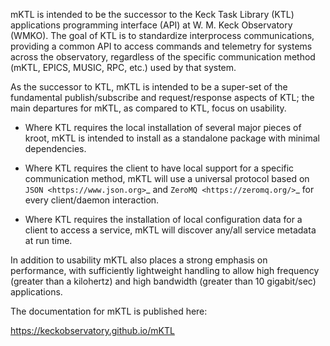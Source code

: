 mKTL is intended to be the successor to the Keck Task Library (KTL)
applications programming interface (API) at W. M. Keck Observatory (WMKO).
The goal of KTL is to standardize interprocess communications, providing a
common API to access commands and telemetry for systems across the observatory,
regardless of the specific communication method (mKTL, EPICS, MUSIC, RPC, etc.)
used by that system.

As the successor to KTL, mKTL is intended to be a super-set of the fundamental
publish/subscribe and request/response aspects of KTL; the main departures for
mKTL, as compared to KTL, focus on usability.

 * Where KTL requires the local installation of several major pieces
   of kroot, mKTL is intended to install as a standalone package with
   minimal dependencies.

 * Where KTL requires the client to have local support for a specific
   communication method, mKTL will use a universal protocol based on
   `JSON <https://www.json.org>`_ and `ZeroMQ <https://zeromq.org/>`_
   for every client/daemon interaction.

 * Where KTL requires the installation of local configuration data for a
   client to access a service, mKTL will discover any/all service metadata
   at run time.

In addition to usability mKTL also places a strong emphasis on performance,
with sufficiently lightweight handling to allow high frequency (greater
than a kilohertz) and high bandwidth (greater than 10 gigabit/sec)
applications.

The documentation for mKTL is published here:

https://keckobservatory.github.io/mKTL
